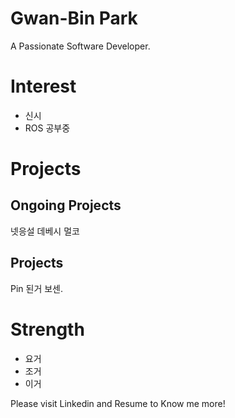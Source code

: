 # Gwan-Bin Park

A Passionate Software Developer.

# Interest
* 신시
* ROS 공부중

# Projects
## Ongoing Projects
넷응설
데베시
멀코

## Projects
Pin 된거 보센.

# Strength
* 요거
* 조거
* 이거

Please visit Linkedin and Resume to Know me more!
